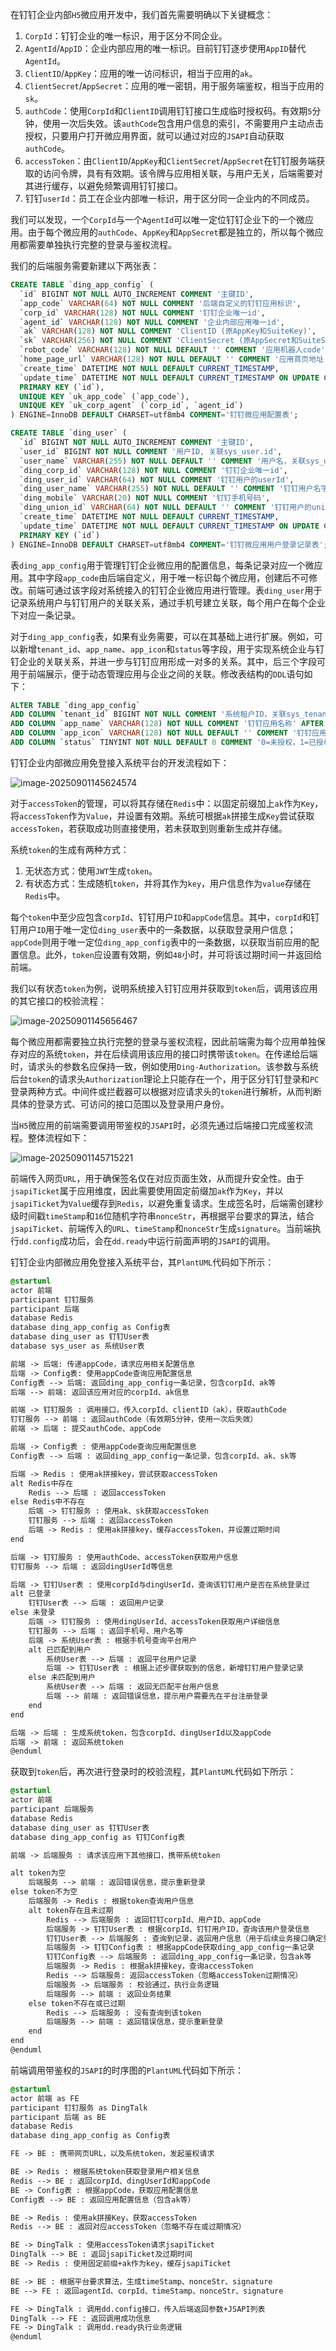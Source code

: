 在钉钉企业内部`H5`微应用开发中，我们首先需要明确以下关键概念：

1. `CorpId`：钉钉企业的唯一标识，用于区分不同企业。
2. `AgentId`/`AppID`：企业内部应用的唯一标识。目前钉钉逐步使用`AppID`替代`AgentId`。
3. `ClientID`/`AppKey`：应用的唯一访问标识，相当于应用的`ak`。
4. `ClientSecret`/`AppSecret`：应用的唯一密钥，用于服务端鉴权，相当于应用的`sk`。
5. `authCode`：使用`CorpId`和`ClientID`调用钉钉接口生成临时授权码。有效期`5`分钟，使用一次后失效。该`authCode`包含用户信息的索引，不需要用户主动点击授权，只要用户打开微应用界面，就可以通过对应的`JSAPI`自动获取`authCode`。
6. `accessToken`：由`ClientID`/`AppKey`和`ClientSecret`/`AppSecret`在钉钉服务端获取的访问令牌，具有有效期。该令牌与应用相关联，与用户无关，后端需要对其进行缓存，以避免频繁调用钉钉接口。
7. 钉钉`userId`：员工在企业内部唯一标识，用于区分同一企业内的不同成员。

我们可以发现，一个`CorpId`与一个`AgentId`可以唯一定位钉钉企业下的一个微应用。由于每个微应用的`authCode`、`AppKey`和`AppSecret`都是独立的，所以每个微应用都需要单独执行完整的登录与鉴权流程。

我们的后端服务需要新建以下两张表：

```sql
CREATE TABLE `ding_app_config` (
  `id` BIGINT NOT NULL AUTO_INCREMENT COMMENT '主键ID',
  `app_code` VARCHAR(64) NOT NULL COMMENT '后端自定义的钉钉应用标识',
  `corp_id` VARCHAR(128) NOT NULL COMMENT '钉钉企业唯一id',
  `agent_id` VARCHAR(128) NOT NULL COMMENT '企业内部应用唯一id',
  `ak` VARCHAR(128) NOT NULL COMMENT 'ClientID (原AppKey和SuiteKey)',
  `sk` VARCHAR(256) NOT NULL COMMENT 'ClientSecret (原AppSecret和SuiteSecret)',
  `robot_code` VARCHAR(128) NOT NULL DEFAULT '' COMMENT '应用机器人code',
  `home_page_url` VARCHAR(128) NOT NULL DEFAULT '' COMMENT '应用首页地址',
  `create_time` DATETIME NOT NULL DEFAULT CURRENT_TIMESTAMP,
  `update_time` DATETIME NOT NULL DEFAULT CURRENT_TIMESTAMP ON UPDATE CURRENT_TIMESTAMP,
  PRIMARY KEY (`id`),
  UNIQUE KEY `uk_app_code` (`app_code`),
  UNIQUE KEY `uk_corp_agent` (`corp_id`, `agent_id`)
) ENGINE=InnoDB DEFAULT CHARSET=utf8mb4 COMMENT='钉钉微应用配置表';

CREATE TABLE `ding_user` (
  `id` BIGINT NOT NULL AUTO_INCREMENT COMMENT '主键ID',
  `user_id` BIGINT NOT NULL COMMENT '用户ID, 关联sys_user.id',
  `user_name` VARCHAR(255) NOT NULL DEFAULT '' COMMENT '用户名，关联sys_user.name',
  `ding_corp_id` VARCHAR(128) NOT NULL COMMENT '钉钉企业唯一id',
  `ding_user_id` VARCHAR(64) NOT NULL COMMENT '钉钉用户的userId',
  `ding_user_name` VARCHAR(255) NOT NULL DEFAULT '' COMMENT '钉钉用户名字',
  `ding_mobile` VARCHAR(20) NOT NULL COMMENT '钉钉手机号码',
  `ding_union_id` VARCHAR(64) NOT NULL DEFAULT '' COMMENT '钉钉用户的unionId',
  `create_time` DATETIME NOT NULL DEFAULT CURRENT_TIMESTAMP,
  `update_time` DATETIME NOT NULL DEFAULT CURRENT_TIMESTAMP ON UPDATE CURRENT_TIMESTAMP,
  PRIMARY KEY (`id`)
) ENGINE=InnoDB DEFAULT CHARSET=utf8mb4 COMMENT='钉钉微应用用户登录记录表';
```

表`ding_app_config`用于管理钉钉企业微应用的配置信息，每条记录对应一个微应用。其中字段`app_code`由后端自定义，用于唯一标识每个微应用，创建后不可修改。前端可通过该字段对系统接入的钉钉企业微应用进行管理。表`ding_user`用于记录系统用户与钉钉用户的关联关系，通过手机号建立关联，每个用户在每个企业下对应一条记录。

对于`ding_app_config`表，如果有业务需要，可以在其基础上进行扩展。例如，可以新增`tenant_id`、`app_name`、`app_icon`和`status`等字段，用于实现系统企业与钉钉企业的关联关系，并进一步与钉钉应用形成一对多的关系。其中，后三个字段可用于前端展示，便于动态管理应用与企业之间的关联。修改表结构的`DDL`语句如下：

```sql
ALTER TABLE `ding_app_config`
ADD COLUMN `tenant_id` BIGINT NOT NULL COMMENT '系统租户ID，关联sys_tenant.id' AFTER `id`,
ADD COLUMN `app_name` VARCHAR(128) NOT NULL COMMENT '钉钉应用名称' AFTER `app_code`,
ADD COLUMN `app_icon` VARCHAR(128) NOT NULL DEFAULT '' COMMENT '钉钉应用图标地址' AFTER `app_name`,
ADD COLUMN `status` TINYINT NOT NULL DEFAULT 0 COMMENT '0=未授权，1=已授权' AFTER `home_page_url`;
```

钉钉企业内部微应用免登接入系统平台的开发流程如下：

![image-20250901145624574](image/image-20250901145624574.png)

对于`accessToken`的管理，可以将其存储在`Redis`中：以固定前缀加上`ak`作为`Key`，将`accessToken`作为`Value`，并设置有效期。系统可根据`ak`拼接生成`Key`尝试获取`accessToken`，若获取成功则直接使用，若未获取到则重新生成并存储。

系统`token`的生成有两种方式：

1. 无状态方式：使用`JWT`生成`token`。
2. 有状态方式：生成随机`token`，并将其作为`key`，用户信息作为`value`存储在`Redis`中。

每个`token`中至少应包含`corpId`、钉钉用户`ID`和`appCode`信息。其中，`corpId`和钉钉用户`ID`用于唯一定位`ding_user`表中的一条数据，以获取登录用户信息；`appCode`则用于唯一定位`ding_app_config`表中的一条数据，以获取当前应用的配置信息。此外，`token`应设置有效期，例如`48`小时，并可将该过期时间一并返回给前端。

我们以有状态`token`为例，说明系统接入钉钉应用并获取到`token`后，调用该应用的其它接口的校验流程：

![image-20250901145656467](image/image-20250901145656467.png)

每个微应用都需要独立执行完整的登录与鉴权流程，因此前端需为每个应用单独保存对应的系统`token`，并在后续调用该应用的接口时携带该`token`。在传递给后端时，请求头的参数名应保持一致，例如使用`Ding-Authorization`。该参数与系统后台`token`的请求头`Authorization`理论上只能存在一个，用于区分钉钉登录和`PC`登录两种方式。中间件或拦截器可以根据对应请求头的`token`进行解析，从而判断具体的登录方式、可访问的接口范围以及登录用户身份。

当`H5`微应用的前端需要调用带鉴权的`JSAPI`时，必须先通过后端接口完成鉴权流程。整体流程如下：

![image-20250901145715221](image/image-20250901145715221.png)

前端传入网页`URL`，用于确保签名仅在对应页面生效，从而提升安全性。由于`jsapiTicket`属于应用维度，因此需要使用固定前缀加`ak`作为`Key`，并以`jsapiTicket`为`Value`缓存到`Redis`，以避免重复请求。生成签名时，后端需创建秒级时间戳`timeStamp`和`16`位随机字符串`nonceStr`，再根据平台要求的算法，结合`jsapiTicket`、前端传入的`URL`、`timeStamp`和`nonceStr`生成`signature`。当前端执行`dd.config`成功后，会在`dd.ready`中运行前面声明的`JSAPI`的调用。

钉钉企业内部微应用免登接入系统平台，其`PlantUML`代码如下所示：

```scss
@startuml
actor 前端
participant 钉钉服务
participant 后端
database Redis
database ding_app_config as Config表
database ding_user as 钉钉User表
database sys_user as 系统User表

前端 -> 后端: 传递appCode，请求应用相关配置信息
后端 -> Config表: 使用appCode查询应用配置信息
Config表 --> 后端: 返回ding_app_config一条记录，包含corpId、ak等
后端 --> 前端: 返回该应用对应的corpId、ak信息

前端 -> 钉钉服务 : 调用接口，传入corpId、clientID（ak），获取authCode
钉钉服务 --> 前端 : 返回authCode（有效期5分钟，使用一次后失效）
前端 -> 后端 : 提交authCode、appCode

后端 -> Config表 : 使用appCode查询应用配置信息
Config表 --> 后端 : 返回ding_app_config一条记录，包含corpId、ak、sk等

后端 -> Redis : 使用ak拼接key，尝试获取accessToken
alt Redis中存在
    Redis --> 后端 : 返回accessToken
else Redis中不存在
    后端 -> 钉钉服务 : 使用ak、sk获取accessToken
    钉钉服务 --> 后端 : 返回accessToken
    后端 -> Redis : 使用ak拼接key，缓存accessToken，并设置过期时间
end

后端 -> 钉钉服务 : 使用authCode、accessToken获取用户信息
钉钉服务 --> 后端 : 返回dingUserId等信息

后端 -> 钉钉User表 : 使用corpId与dingUserId，查询该钉钉用户是否在系统登录过
alt 已登录
    钉钉User表 --> 后端 : 返回用户记录
else 未登录
    后端 -> 钉钉服务 : 使用dingUserId、accessToken获取用户详细信息
    钉钉服务 --> 后端 : 返回手机号、用户名等
    后端 -> 系统User表 : 根据手机号查询平台用户
    alt 已匹配到用户
        系统User表 --> 后端 : 返回平台用户记录
        后端 -> 钉钉User表 : 根据上述步骤获取到的信息，新增钉钉用户登录记录
    else 未匹配到用户
        系统User表 --> 后端 : 返回无匹配平台用户信息
        后端 --> 前端 : 返回错误信息，提示用户需要先在平台注册登录
    end
end

后端 -> 后端 : 生成系统token，包含corpId、dingUserId以及appCode
后端 -> 前端 : 返回系统token
@enduml
```

获取到`token`后，再次进行登录时的校验流程，其`PlantUML`代码如下所示：

```scss
@startuml
actor 前端
participant 后端服务
database Redis
database ding_user as 钉钉User表
database ding_app_config as 钉钉Config表

前端 -> 后端服务 : 请求该应用下其他接口，携带系统token

alt token为空
    后端服务 --> 前端 : 返回错误信息，提示重新登录
else token不为空
    后端服务 -> Redis : 根据token查询用户信息
    alt token存在且未过期
        Redis --> 后端服务 : 返回钉钉corpId、用户ID、appCode
        后端服务 -> 钉钉User表 : 根据corpId、钉钉用户ID，查询该用户登录信息
        钉钉User表 --> 后端服务 : 查询到记录，返回用户信息（用于后续业务接口确定登录用户）
        后端服务 -> 钉钉Config表 : 根据appCode获取ding_app_config一条记录
        钉钉Config表 --> 后端服务 : 返回ding_app_config一条记录，包含ak等
        后端服务 -> Redis : 根据ak拼接key，查询accessToken
        Redis --> 后端服务: 返回accessToken（忽略accessToken过期情况）
        后端服务 -> 后端服务 : 校验通过，执行业务逻辑
        后端服务 --> 前端 : 返回业务结果
    else token不存在或已过期
        Redis --> 后端服务 : 没有查询到该token
        后端服务 --> 前端 : 返回错误信息，提示重新登录
    end
end
@enduml
```

前端调用带鉴权的`JSAPI`的时序图的`PlantUML`代码如下所示：

```scss
@startuml
actor 前端 as FE
participant 钉钉服务 as DingTalk
participant 后端 as BE
database Redis
database ding_app_config as Config表

FE -> BE : 携带网页URL，以及系统token，发起鉴权请求

BE -> Redis : 根据系统token获取登录用户相关信息
Redis --> BE : 返回corpId、dingUserId和appCode
BE -> Config表 : 根据appCode，获取应用配置信息
Config表 --> BE : 返回应用配置信息（包含ak等）

BE -> Redis : 使用ak拼接Key，获取accessToken
Redis --> BE : 返回对应accessToken（忽略不存在或过期情况）

BE -> DingTalk : 使用accessToken请求jsapiTicket
DingTalk --> BE : 返回jsapiTicket及过期时间
BE -> Redis : 使用固定前缀+ak作为key，缓存jsapiTicket

BE -> BE : 根据平台要求算法，生成timeStamp、nonceStr、signature
BE --> FE : 返回agentId、corpId、timeStamp、nonceStr、signature

FE -> DingTalk : 调用dd.config接口，传入后端返回参数+JSAPI列表
DingTalk --> FE : 返回调用成功信息
FE -> DingTalk : 调用dd.ready执行业务逻辑
@enduml
```

